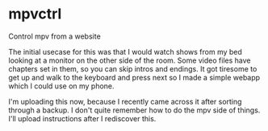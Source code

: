 # mpvctrl
Control mpv from a website

The initial usecase for this was that I would watch shows from my bed looking at a monitor
on the other side of the room. Some video files have chapters set in them, so you can skip
intros and endings. It got tiresome to get up and walk to the keyboard and press next so
I made a simple webapp which I could use on my phone.

I'm uploading this now, because I recently came across it after sorting through a backup. I
don't quite remember how to do the mpv side of things. I'll upload instructions after I rediscover
this.
